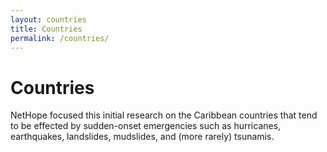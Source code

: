 ```yaml
---
layout: countries
title: Countries
permalink: /countries/
---
```

# Countries
NetHope focused this initial research on the Caribbean countries that tend to be effected by sudden-onset emergencies such as hurricanes, earthquakes, landslides, mudslides, and (more rarely) tsunamis.
